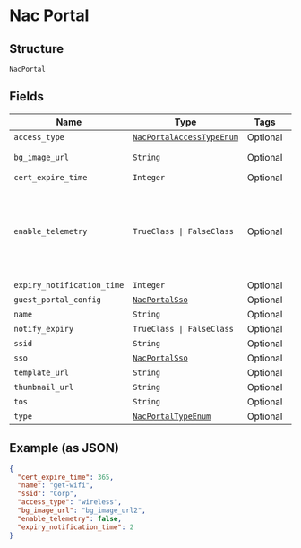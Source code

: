 
# Nac Portal

## Structure

`NacPortal`

## Fields

| Name | Type | Tags | Description |
|  --- | --- | --- | --- |
| `access_type` | [`NacPortalAccessTypeEnum`](../../doc/models/nac-portal-access-type-enum.md) | Optional | - |
| `bg_image_url` | `String` | Optional | background image |
| `cert_expire_time` | `Integer` | Optional | in days |
| `enable_telemetry` | `TrueClass \| FalseClass` | Optional | model, version, fingering, events (connecting, disconnect, roaming), which ap |
| `expiry_notification_time` | `Integer` | Optional | in days |
| `guest_portal_config` | [`NacPortalSso`](../../doc/models/nac-portal-sso.md) | Optional | - |
| `name` | `String` | Optional | - |
| `notify_expiry` | `TrueClass \| FalseClass` | Optional | phase 2 |
| `ssid` | `String` | Optional | - |
| `sso` | [`NacPortalSso`](../../doc/models/nac-portal-sso.md) | Optional | - |
| `template_url` | `String` | Optional | - |
| `thumbnail_url` | `String` | Optional | - |
| `tos` | `String` | Optional | - |
| `type` | [`NacPortalTypeEnum`](../../doc/models/nac-portal-type-enum.md) | Optional | - |

## Example (as JSON)

```json
{
  "cert_expire_time": 365,
  "name": "get-wifi",
  "ssid": "Corp",
  "access_type": "wireless",
  "bg_image_url": "bg_image_url2",
  "enable_telemetry": false,
  "expiry_notification_time": 2
}
```

